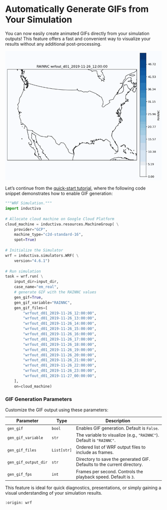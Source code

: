 # Automatically Generate GIFs from Your Simulation
You can now easily create animated GIFs directly from your simulation outputs! 
This feature offers a fast and convenient way to visualize your results without any additional post-processing.

<p align="center"><img src="./_static/RAINNC_animation.gif" alt="Animation with the RAINNC values of the simulation." width="700"></p>

Let’s continue from the [quick-start tutorial](quick-start), where the following code snippet demonstrates 
how to enable GIF generation:

```python
"""WRF Simulation."""
import inductiva

# Allocate cloud machine on Google Cloud Platform
cloud_machine = inductiva.resources.MachineGroup( \
    provider="GCP",
    machine_type="c2d-standard-16",
    spot=True)

# Initialize the Simulator
wrf = inductiva.simulators.WRF( \
    version="4.6.1")

# Run simulation
task = wrf.run( \
	input_dir=input_dir,
	case_name="em_real",
	# generate GIF with the RAINNC values
	gen_gif=True,
	gen_gif_variable="RAINNC",
	gen_gif_files=[
		"wrfout_d01_2019-11-26_12:00:00",
		"wrfout_d01_2019-11-26_13:00:00",
		"wrfout_d01_2019-11-26_14:00:00",
		"wrfout_d01_2019-11-26_15:00:00",
		"wrfout_d01_2019-11-26_16:00:00",
		"wrfout_d01_2019-11-26_17:00:00",
		"wrfout_d01_2019-11-26_18:00:00",
		"wrfout_d01_2019-11-26_19:00:00",
		"wrfout_d01_2019-11-26_20:00:00",
		"wrfout_d01_2019-11-26_21:00:00",
		"wrfout_d01_2019-11-26_22:00:00",
		"wrfout_d01_2019-11-26_23:00:00",
		"wrfout_d01_2019-11-27_00:00:00",
	],
	on=cloud_machine)
```

### GIF Generation Parameters
Customize the GIF output using these parameters:

| Parameter            | Type        | Description                                                                             |
| -------------------- | ----------- | --------------------------------------------------------------------------------------- |
| `gen_gif`            | `bool`      | Enables GIF generation. Default is `False`.                                             |
| `gen_gif_variable`   | `str`       | The variable to visualize (e.g., `"RAINNC"`). Default is `"RAINNC"`.                    |
| `gen_gif_files`      | `List[str]` | Ordered list of WRF output files to include as frames.|
| `gen_gif_output_dir` | `str`       | Directory to save the generated GIF. Defaults to the current directory.                 |
| `gen_gif_fps`        | `int`       | Frames per second. Controls the playback speed. Default is `3`.                         |

This feature is ideal for quick diagnostics, presentations, or simply gaining a visual understanding 
of your simulation results.

```{banner_small}
:origin: wrf
```
